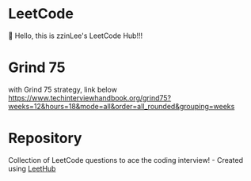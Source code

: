 # LeetCode
🎉 Hello, this is zzinLee's LeetCode Hub!!!

# Grind 75
with Grind 75 strategy, link below
https://www.techinterviewhandbook.org/grind75?weeks=12&hours=18&mode=all&order=all_rounded&grouping=weeks

# Repository
Collection of LeetCode questions to ace the coding interview! - Created using [LeetHub](https://github.com/QasimWani/LeetHub)
